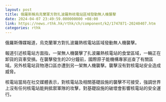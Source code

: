 ```yaml
---
layout: post
title: 俄羅斯稱烏克蘭軍方對扎波羅熱核電站區域發動無人機襲擊
date: 2024-04-07 23:49:59.000000000 +08:00
link: https://news.rthk.hk/rthk/ch/component/k2/1747871-20240407.htm
categories: rthk
---
```


俄羅斯傳媒報道，烏克蘭軍方對扎波羅熱核電站區域發動無人機襲擊。

報道引述核電站方面指，一架無人機襲擊了扎波羅熱核電站的食堂區域，一輛正在卸貨的貨車受損。在襲擊發生的20分鐘前，國際原子能機構專家巡查了有關區域。另外核電站貨物港口區亦遭到另一架無人機襲擊。襲擊沒有對核電站安全造成威脅。

核電站當局在社交媒體表示，對核電站及相關基礎設施的襲擊不可接受，強調世界上沒有任何核電站能夠抵禦軍隊的攻擊，對基礎設施的破壞會影響核電站的安全運行。
